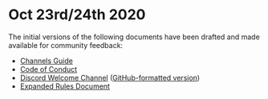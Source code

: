 # Oct 23rd/24th 2020

The initial versions of the following documents have been drafted and made available for community feedback:

* [Channels Guide](channels.md)
* [Code of Conduct](/CODE_OF_CONDUCT.md)
* [Discord Welcome Channel](welcome.md) ([GitHub-formatted version](welcome-github.md))
* [Expanded Rules Document](rules.md)
